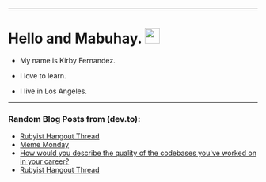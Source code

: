 
<img src="https://komarev.com/ghpvc/?username=kirbygit&style=flat-square&color=blue" alt=""/>

---
<h1>
  Hello and Mabuhay.
  <img src="https://media.giphy.com/media/hvRJCLFzcasrR4ia7z/giphy.gif" width="30px"/>
</h1>

- My name is Kirby Fernandez.

- I love to learn.

- I live in Los Angeles.

---

### Random Blog Posts from (dev.to):
<!-- BLOG-POST-LIST:START -->
- [Rubyist Hangout Thread](https://dev.to/ben/rubyist-hangout-thread-5gmo)
- [Meme Monday](https://dev.to/ben/meme-3opp)
- [How would you describe the quality of the codebases you&#39;ve worked on in your career?](https://dev.to/ben/how-would-you-describe-the-quality-of-the-codebases-youve-worked-on-in-your-career-3fdl)
- [Rubyist Hangout Thread](https://dev.to/ben/rubyist-hangout-thread-194)
<!-- BLOG-POST-LIST:END -->
